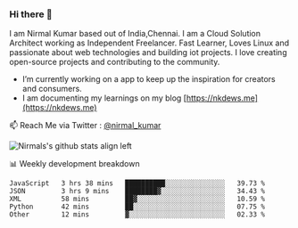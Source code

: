 ### Hi there 👋

 I am Nirmal Kumar based out of India,Chennai. I am a Cloud Solution Architect working as Independent Freelancer. Fast Learner, Loves Linux and passionate about web technologies and building iot projects. I love creating open-source projects and contributing to the community.

- I’m currently working on a app to keep up the inspiration for creators and consumers.
- I am documenting my learnings on my blog [https://nkdews.me](https://nkdews.me)

📫 Reach Me via  Twitter : [@nirmal_kumar](https://twitter.com/nirmal_kumar)

![Nirmals's github stats align left](https://github-readme-stats.vercel.app/api?username=nk-gears&show_icons=true)


📊 Weekly development breakdown

<!--START_SECTION:waka-->
```text
JavaScript   3 hrs 38 mins   ██████████░░░░░░░░░░░░░░░   39.73 % 
JSON         3 hrs 9 mins    ████████▓░░░░░░░░░░░░░░░░   34.43 % 
XML          58 mins         ██▓░░░░░░░░░░░░░░░░░░░░░░   10.59 % 
Python       42 mins         ██░░░░░░░░░░░░░░░░░░░░░░░   07.75 % 
Other        12 mins         ▓░░░░░░░░░░░░░░░░░░░░░░░░   02.33 % 
```
<!--END_SECTION:waka-->



